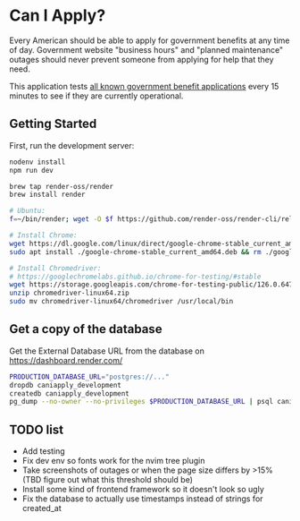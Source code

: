 # Can I Apply?
Every American should be able to apply for government benefits at any time of day. Government website "business hours" and "planned maintenance" outages should never prevent someone from applying for help that they need.

This application tests [all known government benefit applications][1] every 15 minutes to see if they are currently operational.

## Getting Started

First, run the development server:

```bash
nodenv install
npm run dev

brew tap render-oss/render
brew install render

# Ubuntu:
f=~/bin/render; wget -O $f https://github.com/render-oss/render-cli/releases/download/v0.1.11/render-linux-x86_64 ; chmod +x $f

# Install Chrome:
wget https://dl.google.com/linux/direct/google-chrome-stable_current_amd64.deb
sudo apt install ./google-chrome-stable_current_amd64.deb && rm ./google-chrome-stable_current_amd64.deb

# Install Chromedriver:
# https://googlechromelabs.github.io/chrome-for-testing/#stable
wget https://storage.googleapis.com/chrome-for-testing-public/126.0.6478.62/linux64/chromedriver-linux64.zip
unzip chromedriver-linux64.zip
sudo mv chromedriver-linux64/chromedriver /usr/local/bin
```

## Get a copy of the database
Get the External Database URL from the database on https://dashboard.render.com/
```bash
PRODUCTION_DATABASE_URL="postgres://..."
dropdb caniapply_development
createdb caniapply_development
pg_dump --no-owner --no-privileges $PRODUCTION_DATABASE_URL | psql caniapply_development
```

## TODO list
* Add testing
* Fix dev env so fonts work for the nvim tree plugin
* Take screenshots of outages or when the page size differs by >15% (TBD figure out what this threshold should be)
* Install some kind of frontend framework so it doesn't look so ugly
* Fix the database to actually use timestamps instead of strings for created_at

[1]: https://github.com/tdooner/caniapply/blob/main/systems.yaml
